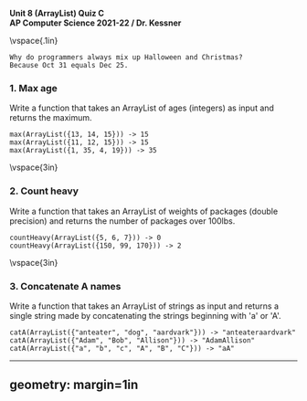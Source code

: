__Unit 8 (ArrayList) Quiz C__  
__AP Computer Science 2021-22 / Dr. Kessner__  

\vspace{.1in}

```
Why do programmers always mix up Halloween and Christmas?
Because Oct 31 equals Dec 25.
```

### 1.  Max age

Write a function that takes an ArrayList of ages (integers) as input and returns the
maximum.

```
max(ArrayList({13, 14, 15})) -> 15
max(ArrayList({11, 12, 15})) -> 15
max(ArrayList({1, 35, 4, 19})) -> 35
```


\vspace{3in}


### 2. Count heavy

Write a function that takes an ArrayList of weights of packages (double
precision) and returns the number of packages over 100lbs.

```
countHeavy(ArrayList({5, 6, 7})) -> 0
countHeavy(ArrayList({150, 99, 170})) -> 2
```
\vspace{3in}


### 3.  Concatenate A names

Write a function that takes an ArrayList of strings as input and returns a
single string made by concatenating the strings beginning with 'a' or 'A'.

```
catA(ArrayList({"anteater", "dog", "aardvark"})) -> "anteateraardvark"
catA(ArrayList({"Adam", "Bob", "Allison"})) -> "AdamAllison"
catA(ArrayList({"a", "b", "c", "A", "B", "C"})) -> "aA"
```


---
geometry: margin=1in
---


